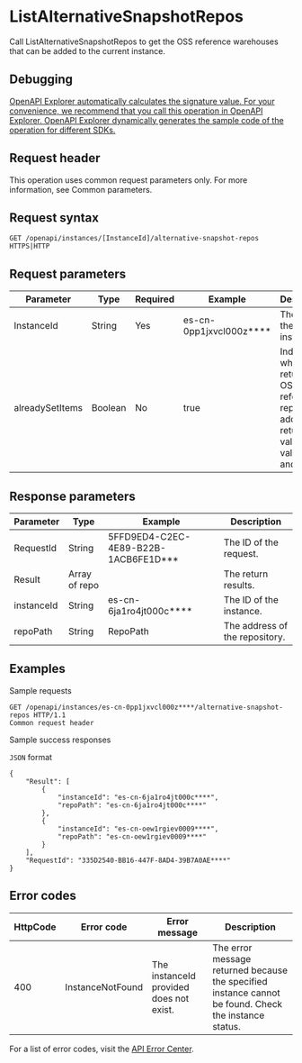 # ListAlternativeSnapshotRepos

Call ListAlternativeSnapshotRepos to get the OSS reference warehouses that can be added to the current instance.

## Debugging

[OpenAPI Explorer automatically calculates the signature value. For your convenience, we recommend that you call this operation in OpenAPI Explorer. OpenAPI Explorer dynamically generates the sample code of the operation for different SDKs.](https://api.aliyun.com/#product=elasticsearch&api=ListAlternativeSnapshotRepos&type=ROA&version=2017-06-13)

## Request header

This operation uses common request parameters only. For more information, see Common parameters.

## Request syntax

```
GET /openapi/instances/[InstanceId]/alternative-snapshot-repos HTTPS|HTTP
```

## Request parameters

|Parameter|Type|Required|Example|Description|
|---------|----|--------|-------|-----------|
|InstanceId|String|Yes|es-cn-0pp1jxvcl000z\*\*\*\*|The ID of the instance. |
|alreadySetItems|Boolean|No|true|Indicates whether to return the OSS reference repository added. The return value. Valid values: true and false. |

## Response parameters

|Parameter|Type|Example|Description|
|---------|----|-------|-----------|
|RequestId|String|5FFD9ED4-C2EC-4E89-B22B-1ACB6FE1D\*\*\*|The ID of the request. |
|Result|Array of repo| |The return results. |
|instanceId|String|es-cn-6ja1ro4jt000c\*\*\*\*|The ID of the instance. |
|repoPath|String|RepoPath|The address of the repository. |

## Examples

Sample requests

```
GET /openapi/instances/es-cn-0pp1jxvcl000z****/alternative-snapshot-repos HTTP/1.1
Common request header
```

Sample success responses

`JSON` format

```
{
    "Result": [
        {
            "instanceId": "es-cn-6ja1ro4jt000c****",
            "repoPath": "es-cn-6ja1ro4jt000c****"
        },
        {
            "instanceId": "es-cn-oew1rgiev0009****",
            "repoPath": "es-cn-oew1rgiev0009****"
        }
    ],
    "RequestId": "335D2540-BB16-447F-8AD4-39B7A0AE****"
}
```

## Error codes

|HttpCode|Error code|Error message|Description|
|--------|----------|-------------|-----------|
|400|InstanceNotFound|The instanceId provided does not exist.|The error message returned because the specified instance cannot be found. Check the instance status.|

For a list of error codes, visit the [API Error Center](https://error-center.alibabacloud.com/status/product/elasticsearch).

